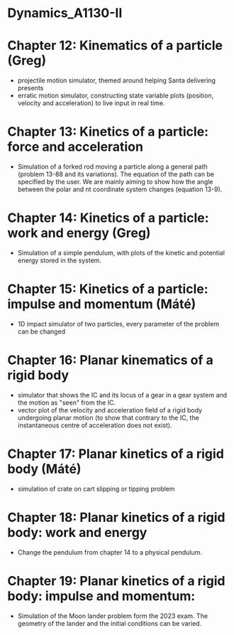 # Dynamics_A1130-II

# Chapter 12: Kinematics of a particle (Greg)
- projectile motion simulator, themed around helping Santa delivering presents
- erratic motion simulator, constructing state variable plots (position, velocity and acceleration) to live input in real time.

# Chapter 13: Kinetics of a particle: force and acceleration
- Simulation of a forked rod moving a particle along a general path (problem 13-88 and its variations). The equation of the path can be specified by the user. We are mainly aiming to show how the angle between the polar and nt coordinate system changes (equation 13-9).

# Chapter 14: Kinetics of a particle: work and energy (Greg)
- Simulation of a simple pendulum, with plots of the kinetic and potential energy stored in the system.

# Chapter 15: Kinetics of a particle: impulse and momentum (Máté)
- 1D impact simulator of two particles, every parameter of the problem can be changed

# Chapter 16: Planar kinematics of a rigid body
- simulator that shows the IC and its locus of a gear in a gear system and the motion as "seen" from the IC.
- vector plot of the velocity and acceleration field of a rigid body undergoing planar motion (to show that contrary to the IC, the instantaneous centre of acceleration does not exist).

# Chapter 17: Planar kinetics of a rigid body (Máté)
- simulation of crate on cart slipping or tipping problem

# Chapter 18: Planar kinetics of a rigid body: work and energy
- Change the pendulum from chapter 14 to a physical pendulum.

# Chapter 19: Planar kinetics of a rigid body: impulse and momentum: 
- Simulation of the Moon lander problem form the 2023 exam. The geometry of the lander and the initial conditions can be varied.
